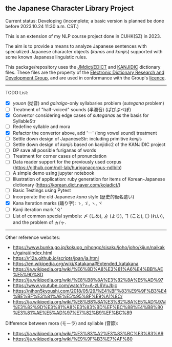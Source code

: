 ## the Japanese Character Library Project

Current status: Developing (incomplete; a basic version is planned be done before 2023.10.24 11:30 a.m. CST.) 

This is an extension of my NLP course project done in CUHK(SZ) in 2023.

The aim is to provide a means to analyze Japanese sentences with specialized Japanese character objects (*kana*s and *kanji*s) supported with some known Japanese linguistic rules.

This package/repository uses the [JMdict/EDICT](https://www.edrdg.org/wiki/index.php/JMdict-EDICT_Dictionary_Project) and [KANJIDIC](https://www.edrdg.org/wiki/index.php/KANJIDIC_Project) dictionary files. These files are the property of the [Electronic Dictionary Research and Development Group]((https://www.edrdg.org/)), and are used in conformance with the Group's [licence](https://www.edrdg.org/edrdg/licence.html).

---

TODO List:
- [x] *youon* (拗音) and *gairaigo*-only syllabaries problem (*sutegana* problem)
- [ ] Treatment of "half-voiced" sounds (半濁音) (ぱぴぷぺぽ)
- [x] Convertor considering edge cases of *sutegana*s as the basis for SyllableStr
- [ ] Redefine syllable and mora
- [x] Refactor the convertor above, add 'ー' (long vowel sound) treatment
- [ ] Settle down design of JapaneseStr: including primitive *kanji*s
- [ ] Settle down design of *kanji*s based on kanjidic2 of the KANJIDIC project
- [ ] DP save all possible furiganas of words
- [ ] Treatment for corner cases of pronunciation
- [ ] Data reader support for the previously used corpus (https://github.com/ndl-lab/huriganacorpus-ndlbib)
- [ ] A simple demo using jupyter notebook
- [ ] Illustration of application: ruby generation for items of Korean-Japanese dictionary (https://korean.dict.naver.com/kojadict/)
- [ ] Basic Testings using Pytest
- [ ] Incorporate the old Japanese *kana* style (歴史的仮名遣い)
- [x] Kana Iteration marks (踊り字): ゝ, ゞ, ヽ, ヾ 
- [ ] Kanji iteration mark '々'
- [ ] List of common special symbols: 〆 (しめ), ゟ (より), ヿ (こと), 〇 (れい), and the problem of ヵ/ヶ.
---

Other reference websites:

- https://www.bunka.go.jp/kokugo_nihongo/sisaku/joho/joho/kijun/naikaku/gairai/index.html
- https://r12a.github.io/scripts/jpan/ja.html
- https://en.wikipedia.org/wiki/Katakana#Extended_katakana
- https://ja.wikipedia.org/wiki/%E6%8D%A8%E3%81%A6%E4%BB%AE%E5%90%8D
- https://ja.wikipedia.org/wiki/%E8%B8%8A%E3%82%8A%E5%AD%97
- https://www.youtube.com/watch?v=A-zL6VuJbjc
- https://nihon5kyoushi.com/2018/05/29/%E4%BF%83%E9%9F%B3%E4%BE%BF%E3%81%AE%E5%95%8F%E9%A1%8C/
- https://ja.wikipedia.org/wiki/%E8%B8%8A%E3%82%8A%E5%AD%97#%E3%82%9D%E3%81%A8%E3%83%BD%EF%BC%88%E4%B8%80%E3%81%AE%E5%AD%97%E7%82%B9%EF%BC%89

Difference between mora (モーラ) and syllable (音節):
- https://ja.wikipedia.org/wiki/%E3%83%A2%E3%83%BC%E3%83%A9
- https://ja.wikipedia.org/wiki/%E9%9F%B3%E7%AF%80